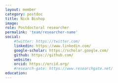```yaml
---
layout: member
category: postdoc
title: Nick Bishop
image: 
role: Postdoctoral researcher
permalink: 'team/researcher-name'
social:
    #twitter: https://twitter.com/
    linkedin: https://www.linkedin.com/
    google-scholar: https://scholar.google.com/
    github: https://github.com/
    website:
    orcid: https://orcid.org/
    #research-gate: https://www.researchgate.net/
education:
---
```

